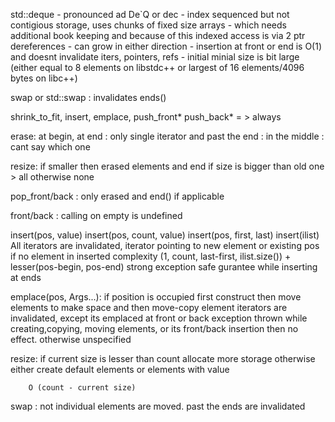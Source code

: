 std::deque
	- pronounced ad De`Q or dec
	- index sequenced but not contigious storage, uses chunks of fixed size arrays
	- which needs additional book keeping and because of this indexed access is via 2 ptr dereferences
	- can grow in either direction
	- insertion at front or end is O(1) and doesnt invalidate iters, pointers, refs
	- initial minial size is bit large (either equal to 8 elements on libstdc++ or largest of 16 elements/4096 bytes on libc++)
	
swap or std::swap : invalidates ends()

shrink_to_fit, insert, emplace, push_front* push_back* = > always

erase: at begin, at end : only single iterator and past the end
	 : in the middle : cant say which one
	
resize: if smaller then erased elements and end
		if size is bigger than old one > all
		otherwise none
	
pop_front/back : only erased and end() if applicable

front/back : calling on empty is undefined

insert(pos, value)
insert(pos, count, value)
insert(pos, first, last)
insert(ilist)
	All iterators are invalidated, 
	iterator pointing to new element or existing pos if no element in inserted
	complexity (1, count, last-first, ilist.size()) + lesser(pos-begin, pos-end)
	strong exception safe gurantee while inserting at ends

emplace(pos, Args...): if position is occupied first construct then move elements to make space and then move-copy element
	iterators are invalidated, except its emplaced at front or back
	exception thrown while creating,copying, moving elements, or its front/back insertion then no effect. otherwise unspecified

resize: if current size is lesser than count allocate more storage
		otherwise either create default elements or elements with value

		O (count - current size)

swap : not individual elements are moved.
		past the ends are invalidated

	





